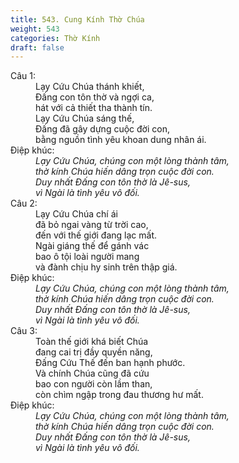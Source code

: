 ```yaml
---
title: 543. Cung Kính Thờ Chúa
weight: 543
categories: Thờ Kính
draft: false
---
```

<dl><dt>Câu 1:</dt><dd data-verse="1">Lạy Cứu Chúa thánh khiết, <br/>Đấng con tôn thờ và ngợi ca, <br/>hát với cả thiết tha thành tín. <br/>Lạy Cứu Chúa sáng thế, <br/>Đấng đã gây dựng cuộc đời con, <br/>bằng nguồn tình yêu khoan dung nhân ái. </dd><dt>Điệp khúc:</dt><dd data-chorus="1"><em>Lạy Cứu Chúa, chúng con một lòng thành tâm, <br/>thờ kính Chúa hiến dâng trọn cuộc đời con. <br/>Duy nhất Đấng con tôn thờ là Jê-sus, <br/>vì Ngài là tình yêu vô đối. </em></dd><dt>Câu 2:</dt><dd data-verse="2">Lạy Cứu Chúa chí ái <br/>đã bỏ ngai vàng từ trời cao, <br/>đến với thế giới đang lạc mất. <br/>Ngài giáng thế để gánh vác <br/>bao ô tội loài người mang <br/>và đành chịu hy sinh trên thập giá. </dd><dt>Điệp khúc:</dt><dd data-chorus="1"><em>Lạy Cứu Chúa, chúng con một lòng thành tâm, <br/>thờ kính Chúa hiến dâng trọn cuộc đời con. <br/>Duy nhất Đấng con tôn thờ là Jê-sus, <br/>vì Ngài là tình yêu vô đối. </em></dd><dt>Câu 3:</dt><dd data-verse="3">Toàn thế giới khá biết Chúa <br/>đang cai trị đầy quyền năng, <br/>Đấng Cứu Thế đến ban hạnh phước. <br/>Và chính Chúa cũng đã cứu <br/>bao con người còn lầm than, <br/>còn chìm ngập trong đau thương hư mất. </dd><dt>Điệp khúc:</dt><dd data-chorus="1"><em>Lạy Cứu Chúa, chúng con một lòng thành tâm, <br/>thờ kính Chúa hiến dâng trọn cuộc đời con. <br/>Duy nhất Đấng con tôn thờ là Jê-sus, <br/>vì Ngài là tình yêu vô đối. </em></dd></dl>
